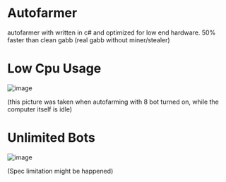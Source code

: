 # Autofarmer
autofarmer with written in c# and optimized for low end hardware. 50% faster than clean gabb (real gabb without miner/stealer)

# Low Cpu Usage
![image](https://user-images.githubusercontent.com/62763382/107871341-0d95ad80-6ed3-11eb-9afe-0f67d2f7f03c.png)

(this picture was taken when autofarming with 8 bot turned on, while the computer itself is idle) 

# Unlimited Bots
![image](https://user-images.githubusercontent.com/62763382/107871158-ba6f2b00-6ed1-11eb-94ed-485729267175.png)

(Spec limitation might be happened)

